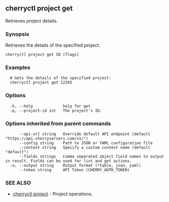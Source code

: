 ## cherryctl project get

Retrieves project details.

### Synopsis

Retrieves the details of the specified project.

```
cherryctl project get ID [flags]
```

### Examples

```
  # Gets the details of the specified project:
  cherryctl project get 12345
```

### Options

```
  -h, --help             help for get
  -p, --project-id int   The project's ID.
```

### Options inherited from parent commands

```
      --api-url string   Override default API endpoint (default "https://api.cherryservers.com/v1/")
      --config string    Path to JSON or YAML configuration file
      --context string   Specify a custom context name (default "default")
      --fields strings   Comma separated object field names to output in result. Fields can be used for list and get actions.
  -o, --output string    Output format (*table, json, yaml)
      --token string     API Token (CHERRY_AUTH_TOKEN)
```

### SEE ALSO

* [cherryctl project](cherryctl_project.md)	 - Project operations.

